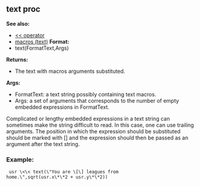 ## text proc
**See also:**
+   [\<\< operator](/ref/operator/%3c%3c.md) 
+   [macros (text)](/ref/DM/text/macros.md) <!-- -->
**Format:**
+   text(FormatText,Args)
<!-- -->
**Returns:**
+   The text with macros arguments substituted.
<!-- -->
**Args:**
+   FormatText: a text string possibly containing text macros.
+   Args: a set of arguments that corresponds to the number of empty
    embedded expressions in FormatText.


Complicated or lengthy embedded expressions in a text string
can sometimes make the string difficult to read. In this case, one can
use trailing arguments. The position in which the expression should be
substituted should be marked with \[\] and the expression should then be
passed as an argument after the text string.
### Example:

```
 usr \<\< text(\"You are \[\] leagues from
home.\",sqrt(usr.x\*\*2 + usr.y\*\*2)) 
```
